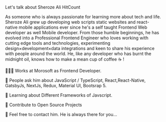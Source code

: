 Let's talk about Sheroze Ali HitCount

As someone who is always passionate for learning more about tech and life. Sheroze Ali grew up developing web scripts static websites and react-native mobile applications ever since he's a self taught Frontend Web developer as well Mobile developer. From those humble beginnings, he has evolved into a Professional Frontend Engineer who loves working with cutting edge tools and technologies, experimenting design×development×data integrations and keen to share his experience with people around the world. He, like any developer who has burnt the midnight oil, knows how to make a mean cup of coffee ☕️ !

👨🏻‍💻   Works at Morosoft as Frontend Developer.

💬   People ask him about JavaScript / TypeScript, React,React-Native, GatsbyJs, NextJs, Redux, Material UI, Bootsrap 5.

📖   Learning about Different Frameworks of Javscript.

🤝   Contribute to Open Source Projects

📩   Feel free to contact him. He is always there for you...
      
